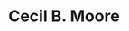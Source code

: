 ---
pid: fs366
title: Cecil B. Moore
location_transcription: Center City
coordinates: "[-75.1777741, 39.9504667]"
zipcode: '19106'
gen_neighborhood: Center City
neighborhood: Society Hill,Old City
outside_phl: 
age: '68'
age_range: 60-69
instagram: 
image_file_name: fs_366.jpg
proposal_transcription: 
topic: Person
topic_summary: '0'
type: Other No Form
keywords_other: 
credit: Henry Summer
image_labels: 
twitter: 
facebook: 
permalink: "/monuments/fs366/"
layout: item-page
---